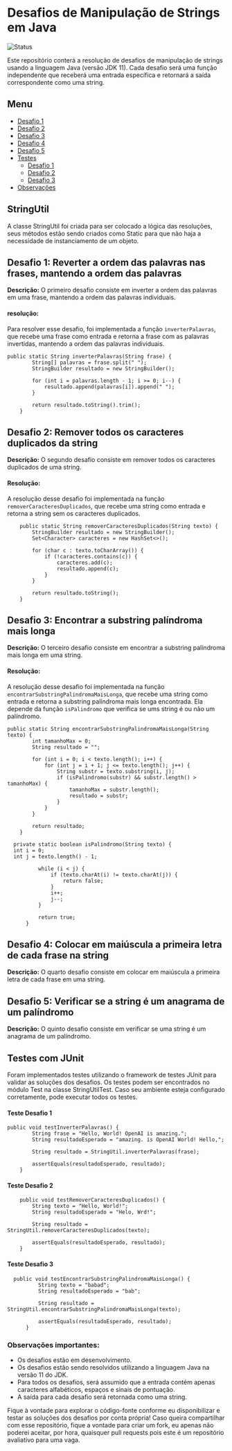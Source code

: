 # Desafios de Manipulação de Strings em Java

![Status](https://img.shields.io/badge/Status-Em%20desenvolvimento-yellow)

Este repositório conterá a resolução de desafios de manipulação de strings usando a linguagem Java (versão JDK 11). Cada desafio será uma função independente que receberá uma entrada específica e retornará a saída correspondente como uma string.

## Menu

- [Desafio 1](#desafio-1-reverter-a-ordem-das-palavras-nas-frases-mantendo-a-ordem-das-palavras)
- [Desafio 2](#desafio-2-remover-todos-os-caracteres-duplicados-da-string)
- [Desafio 3](#desafio-3-encontrar-a-substring-palíndroma-mais-longa)
- [Desafio 4](#desafio-4-colocar-em-maiúscula-a-primeira-letra-de-cada-frase-na-string)
- [Desafio 5](#desafio-5-verificar-se-a-string-é-um-anagrama-de-um-palíndromo)
- [Testes](#Testes-com-JUnit)
  - [Desafio 1](#Teste-Desafio-1)
  - [Desafio 2](#Teste-Desafio-2)
  - [Desafio 3](#Teste-Desafio-3)
- [Observações](#Observações-importantes)


## StringUtil
A classe StringUtil foi criada para ser colocado a lógica das resoluções, seus métodos estão sendo criados como Static para que não haja a necessidade de instanciamento de um objeto.

## Desafio 1: Reverter a ordem das palavras nas frases, mantendo a ordem das palavras

**Descrição:**
O primeiro desafio consiste em inverter a ordem das palavras em uma frase, mantendo a ordem das palavras individuais.

#### resolução:

Para resolver esse desafio, foi implementada a função `inverterPalavras`, que recebe uma frase como entrada e retorna a frase com as palavras invertidas, mantendo a ordem das palavras individuais.

``` 
public static String inverterPalavras(String frase) {
        String[] palavras = frase.split(" ");
        StringBuilder resultado = new StringBuilder();

        for (int i = palavras.length - 1; i >= 0; i--) {
            resultado.append(palavras[i]).append(" ");
        }
        
        return resultado.toString().trim();
    }
```

## Desafio 2: Remover todos os caracteres duplicados da string

**Descrição:**
O segundo desafio consiste em remover todos os caracteres duplicados de uma string.

#### Resolução:

A resolução desse desafio foi implementada na função `removerCaracteresDuplicados`, que recebe uma string como entrada e retorna a string sem os caracteres duplicados.
```
    public static String removerCaracteresDuplicados(String texto) {
        StringBuilder resultado = new StringBuilder();
        Set<Character> caracteres = new HashSet<>();

        for (char c : texto.toCharArray()) {
            if (!caracteres.contains(c)) {
                caracteres.add(c);
                resultado.append(c);
            }
        }

        return resultado.toString();
    }
```

## Desafio 3: Encontrar a substring palíndroma mais longa

**Descrição:**
O terceiro desafio consiste em encontrar a substring palíndroma mais longa em uma string.

#### Resolução:

A resolução desse desafio foi implementada na função `encontrarSubstringPalindromaMaisLonga`, que recebe uma string como entrada e retorna a substring palíndroma mais longa encontrada. Ela depende da função `isPalindromo` que verifica se ums string é ou não um palíndromo.
```
public static String encontrarSubstringPalindromaMaisLonga(String texto) {
        int tamanhoMax = 0;
        String resultado = "";

        for (int i = 0; i < texto.length(); i++) {
            for (int j = i + 1; j <= texto.length(); j++) {
                String substr = texto.substring(i, j);
                if (isPalindromo(substr) && substr.length() > tamanhoMax) {
                    tamanhoMax = substr.length();
                    resultado = substr;
                }
            }
        }

        return resultado;
    }
```    
```
  private static boolean isPalindromo(String texto) {
  int i = 0;
  int j = texto.length() - 1;
  
          while (i < j) {
              if (texto.charAt(i) != texto.charAt(j)) {
                  return false;
              }
              i++;
              j--;
          }
  
          return true;
      }
```


## Desafio 4: Colocar em maiúscula a primeira letra de cada frase na string

**Descrição:**
O quarto desafio consiste em colocar em maiúscula a primeira letra de cada frase em uma string.

## Desafio 5: Verificar se a string é um anagrama de um palíndromo

**Descrição:**
O quinto desafio consiste em verificar se uma string é um anagrama de um palíndromo.

## Testes com JUnit

Foram implementados testes utilizando o framework de testes JUnit para validar as soluções dos desafios. Os testes podem ser encontrados no módulo Test na classe StringUtilTest. Caso seu ambiente esteja configurado corretamente, pode executar todos os testes.

#### Teste Desafio 1
```
public void testInverterPalavras() {
        String frase = "Hello, World! OpenAI is amazing.";
        String resultadoEsperado = "amazing. is OpenAI World! Hello,";

        String resultado = StringUtil.inverterPalavras(frase);

        assertEquals(resultadoEsperado, resultado);
    }
```

#### Teste Desafio 2
```
    public void testRemoverCaracteresDuplicados() {
        String texto = "Hello, World!";
        String resultadoEsperado = "Helo, Wrd!";

        String resultado = StringUtil.removerCaracteresDuplicados(texto);

        assertEquals(resultadoEsperado, resultado);
    }
```

#### Teste Desafio 3
```
  public void testEncontrarSubstringPalindromaMaisLonga() {
          String texto = "babad";
          String resultadoEsperado = "bab";
  
          String resultado = StringUtil.encontrarSubstringPalindromaMaisLonga(texto);
  
          assertEquals(resultadoEsperado, resultado);
      }
```

### Observações importantes:

- Os desafios estão em desenvolvimento.
- Os desafios estão sendo resolvidos utilizando a linguagem Java na versão 11 do JDK.
- Para todos os desafios, será assumido que a entrada contém apenas caracteres alfabéticos, espaços e sinais de pontuação.
- A saída para cada desafio será retornada como uma string.

Fique à vontade para explorar o código-fonte conforme eu disponibilizar e testar as soluções dos desafios por conta própria! Caso queira compartilhar com esse repositório, fique a vontade para criar um fork, eu apenas não poderei aceitar, por hora, quaisquer pull requests pois este é um repositório avaliativo para uma vaga.
